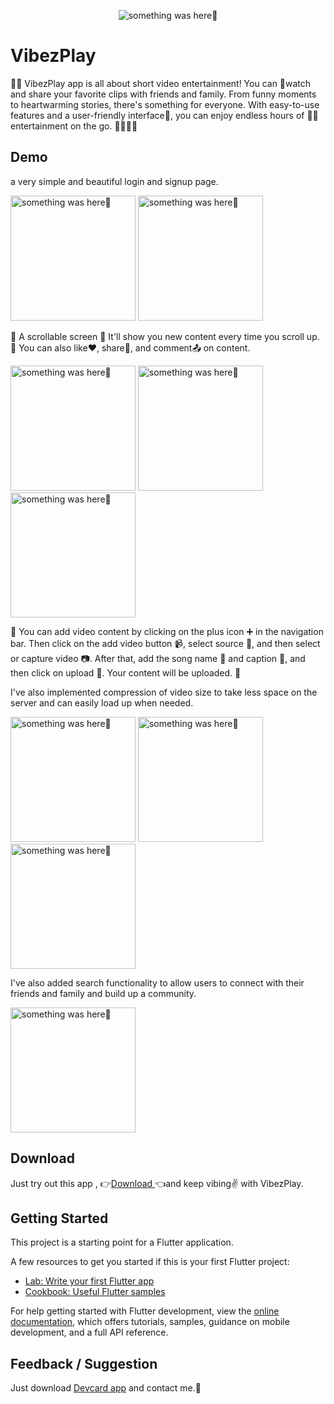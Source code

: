 
<p align="center">
    <img src="https://github.com/Priyank-Bhagat/vibezplay/assets/115228605/02e98d38-f5d7-40f3-9cff-a476b86309ef" alt="something was here🤔">
</p>

# VibezPlay


📱🎥 VibezPlay app is all about short video entertainment! You can 👀watch and share your favorite clips with friends and family. From funny moments to heartwarming stories, there's something for everyone. With easy-to-use features and a user-friendly interface📲, you can enjoy endless hours of 🎉🎊entertainment on the go. 🚶‍♂️🚶‍♀️

## Demo

a very simple and beautiful login and signup page.

<p> 
  <img width="200" src="https://github.com/Priyank-Bhagat/vibezplay/assets/115228605/002f6cd3-9412-4341-a951-f49a34d5a23b" alt="something was here🤔">
    <img width="200" src="https://github.com/Priyank-Bhagat/vibezplay/assets/115228605/8bd1cdb5-7b51-4595-bd66-c1fced72c91b" alt="something was here🤔">
</p>


📜 A scrollable screen 📜
It'll show you new content every time you scroll up. 👀
You can also like❤️, share💬, and comment📤 on content.

<p>
  <img width="200" src="https://github.com/Priyank-Bhagat/vibezplay/assets/115228605/4e537117-68f9-405d-a1a3-6e1778bf2641" alt="something was here🤔">
      <img width="200" src="https://github.com/Priyank-Bhagat/vibezplay/assets/115228605/c037eddd-1934-4214-bbab-a876a0c29c85" alt="something was here🤔">
    <img width="200" src="https://github.com/Priyank-Bhagat/vibezplay/assets/115228605/3bcbd306-ae50-4e97-a8a0-fd0326eb8dba" alt="something was here🤔">
</p>

🎥 You can add video content by clicking on the plus icon ➕ in the navigation bar.
Then click on the add video button 📹, select source 📂, and then select or capture video 📷.
After that, add the song name 🎵 and caption 📝, and then click on upload 🚀.
Your content will be uploaded. 🎉

I've also implemented compression of video size to take less space on the server and can easily load up when needed.

<p>
  <img width="200" src="https://github.com/Priyank-Bhagat/vibezplay/assets/115228605/869b1f9c-7eb4-4d56-a685-8d8030159a45" alt="something was here🤔">
      <img width="200" src="https://github.com/Priyank-Bhagat/vibezplay/assets/115228605/c1a6e769-5d59-4900-91e7-809480c51e4d" alt="something was here🤔">
    <img width="200" src="https://github.com/Priyank-Bhagat/vibezplay/assets/115228605/7b7a3d5d-3cd9-45c4-b8c4-6c3ccb8c9126" alt="something was here🤔">
</p>



I've also added search functionality to allow users to connect with their friends and family and build up a community.

<p>
  <img width="200" src="https://github.com/Priyank-Bhagat/vibezplay/assets/115228605/22a800b1-543e-4dd7-85e9-846deeab02b8" alt="something was here🤔">
</p>





## Download
Just try out this app , 
👉[Download ](https://github.com/Priyank-Bhagat/foot_flex/blob/master/test/footflex.apk)👈and keep vibing✌️ with VibezPlay.



## Getting Started

This project is a starting point for a Flutter application.

A few resources to get you started if this is your first Flutter project:

- [Lab: Write your first Flutter app](https://docs.flutter.dev/get-started/codelab)
- [Cookbook: Useful Flutter samples](https://docs.flutter.dev/cookbook)

For help getting started with Flutter development, view the
[online documentation](https://docs.flutter.dev/), which offers tutorials,
samples, guidance on mobile development, and a full API reference.


## Feedback / Suggestion
Just download [Devcard app](https://github.com/Priyank-Bhagat/dev_card) and contact me.🤗
